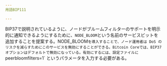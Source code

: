 ```yaml
---
用語BIP111

---
```

BIP37で説明されているように、ノードがブルームフィルターのサポートを明示的に通知できるようにするために、`NODE_BLOOM`という名前のサービスビットを追加することを提案する。NODE_BLOOM` を導入することで、ノード運用者は DoS のリスクを減らすためにこのサービスを無効にすることができる。Bitcoin Coreでは、BIP37オプションはデフォルトで無効になっている。有効にするには、設定ファイルに `peerbloomfilters=1` というパラメータを入力する必要がある。